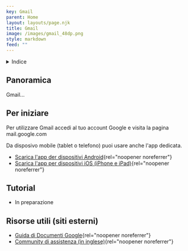 ```yaml
---
key: Gmail
parent: Home
layout: layouts/page.njk
title: Gmail
image: /images/gmail_48dp.png
style: markdown
feed: ""
---
```

<details>
<summary>
Indice
</summary>

<nav>

- [Panoramica](#panoramica)
- [Per iniziare](#per-iniziare)
- [Tutorial](#tutorial)
- [Risorse utili](<#risorse-utili-(siti-esterni)>)

</nav>
</details>

## Panoramica

Gmail...

## Per iniziare

Per utilizzare Gmail accedi al tuo account Google e visita la pagina mail.google.com

Da disposivo mobile (tablet o telefono) puoi usare anche l'app dedicata.
- [Scarica l'app der dispositivi Android](https://play.google.com/store/apps/details?id=com.google.android.apps.docs.editors.docs){rel="noopener noreferrer"}
- [Scarica l'app per dispositivi iOS (iPhone e iPad)](https://itunes.apple.com/app/apple-store/id842842640){rel="noopener noreferrer"}

## Tutorial

- In preparazione

## Risorse utili (siti esterni)

- [Guida di Documenti Google](https://support.google.com/docs/topic/9046002){rel="noopener noreferrer"}
- [Community di assistenza (in inglese)](https://support.google.com/docs/community){rel="noopener noreferrer"}
